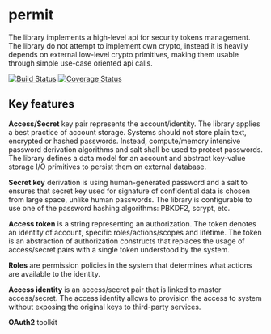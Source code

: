 # permit

The library implements a high-level api for security tokens management. The library do not attempt to implement own crypto, instead it is heavily depends on external low-level crypto primitives, making them usable through simple use-case oriented api calls.

[![Build Status](https://secure.travis-ci.org/fogfish/permit.svg?branch=master)](http://travis-ci.org/fogfish/permit) [![Coverage Status](https://coveralls.io/repos/github/fogfish/permit/badge.svg?branch=master)](https://coveralls.io/github/fogfish/permit?branch=master)


## Key features 

**Access/Secret** key pair represents the account/identity. The library applies a best practice of account storage. Systems should not store plain text, encrypted or hashed passwords. Instead, compute/memory intensive password derivation algorithms and salt shall be used to protect passwords. The library defines a data model for an account and abstract key-value storage I/O primitives to persist them on external database.  

**Secret key** derivation is using human-generated password and a salt to ensures that secret key used for signature of confidential data is chosen from large space, unlike human passwords. The library is configurable to use one of the password hashing algorithms: PBKDF2, scrypt, etc.
 
**Access token** is a string representing an authorization. The token denotes an identity of account, specific roles/actions/scopes and lifetime. The token is an abstraction of authorization constructs that replaces the usage of access/secret pairs with a single token understood by the system.

**Roles** are permission policies in the system that determines what actions are available to the identity.

**Access identity** is an access/secret pair that is linked to master access/secret. The access identity allows to provision the access to system without exposing the original keys to third-party services.  

**OAuth2** toolkit
